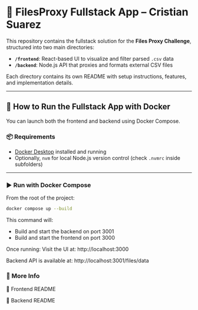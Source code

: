 # 📁 FilesProxy Fullstack App – Cristian Suarez

This repository contains the fullstack solution for the **Files Proxy Challenge**, structured into two main directories:

- **`/frontend`**: React-based UI to visualize and filter parsed `.csv` data  
- **`/backend`**: Node.js API that proxies and formats external CSV files  

Each directory contains its own README with setup instructions, features, and implementation details.

---

## 🚀 How to Run the Fullstack App with Docker

You can launch both the frontend and backend using Docker Compose.

### 📦 Requirements

- [Docker Desktop](https://www.docker.com/products/docker-desktop) installed and running
- Optionally, `nvm` for local Node.js version control (check `.nvmrc` inside subfolders)

---

### ▶️ Run with Docker Compose

From the root of the project:

```bash
docker compose up --build
```

This command will:
* Build and start the backend on port 3001
* Build and start the frontend on port 3000

Once running:
Visit the UI at: http://localhost:3000

Backend API is available at: http://localhost:3001/files/data

### 📄 More Info
📘 Frontend README

📘 Backend README